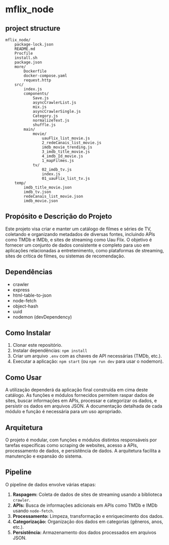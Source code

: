 
# mflix_node               
## project structure
```                    
mflix_node/
    package-lock.json
    README.md
    Procfile
    install.sh
    package.json
    more/
        Dockerfile
        docker-compose.yaml
        request.http
    src/
        index.js
        components/
            Save.js
            asyncCrawlerList.js
            mix.js
            asyncCrawlerSingle.js
            Category.js
            normalizeText.js
            shuffle.js
        main/
            movie/
                uauFlix_list_movie.js
                2_redeCanais_list_movie.js
                imdb_movie_trending.js
                3_imdb_title_movie.js
                4_imdb_Id_movie.js
                1_mapFilmes.js
            tv/
                02_imdb_tv.js
                index.js
                01_uauFlix_list_tv.js
    temp/
        imdb_title_movie.json
        imdb_tv.json
        redeCanais_list_movie.json
        imdb_movie.json                
```
## Propósito e Descrição do Projeto

Este projeto visa criar e manter um catálogo de filmes e séries de TV, coletando e organizando metadados de diversas fontes, incluindo APIs como TMDb e IMDb, e sites de streaming como Uau Flix. O objetivo é fornecer um conjunto de dados consistente e completo para uso em aplicações relacionadas a entretenimento, como plataformas de streaming, sites de crítica de filmes, ou sistemas de recomendação.


## Dependências

* crawler
* express
* html-table-to-json
* node-fetch
* object-hash
* uuid
* nodemon (devDependency)


## Como Instalar

1. Clonar este repositório.
2. Instalar dependências: `npm install`
3. Criar um arquivo `.env` com as chaves de API necessárias (TMDb, etc.).
4. Executar a aplicação: `npm start` (ou `npm run dev` para usar o nodemon).


## Como Usar

A utilização dependerá da aplicação final construída em cima deste catálogo.  As funções e módulos fornecidos permitem raspar dados de sites, buscar informações em APIs, processar e categorizar os dados, e persistir os dados em arquivos JSON. A documentação detalhada de cada módulo e função é necessária para um uso apropriado.


## Arquitetura

O projeto é modular, com funções e módulos distintos responsáveis por tarefas específicas como scraping de websites, acesso a APIs, processamento de dados, e persistência de dados. A arquitetura facilita a manutenção e expansão do sistema.


## Pipeline

O pipeline de dados envolve várias etapas:

1. **Raspagem:** Coleta de dados de sites de streaming usando a biblioteca `crawler`.
2. **APIs:** Busca de informações adicionais em APIs como TMDb e IMDb usando `node-fetch`.
3. **Processamento:** Limpeza, transformação e enriquecimento dos dados.
4. **Categorização:** Organização dos dados em categorias (gêneros, anos, etc.).
5. **Persistência:** Armazenamento dos dados processados em arquivos JSON.


                
                